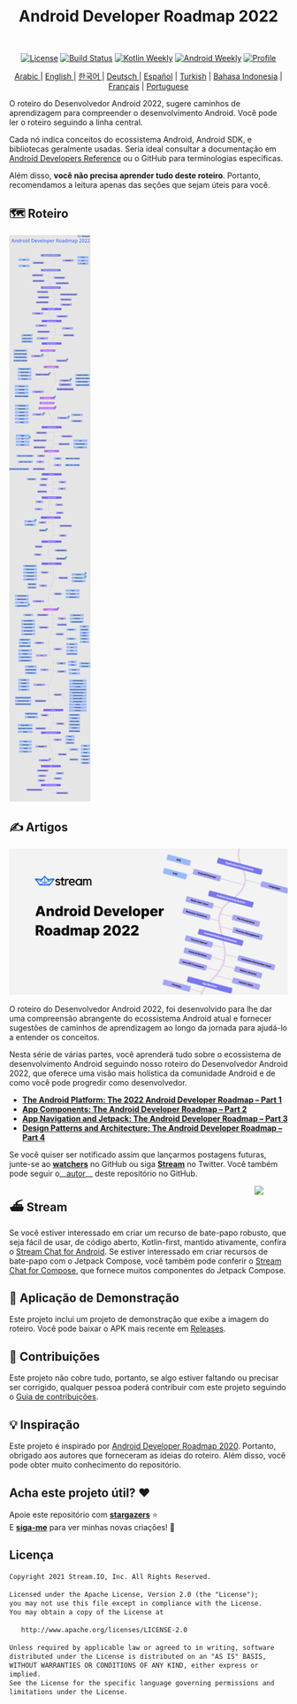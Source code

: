 <h1 align="center">Android Developer Roadmap 2022</h1></br>

<p align="center">
  <a href="https://opensource.org/licenses/Apache-2.0"><img alt="License" src="https://img.shields.io/badge/License-Apache%202.0-blue.svg"/></a>
  <a href="https://github.com/skydoves/android-developer-roadmap/actions/workflows/build.yml"><img alt="Build Status" src="https://github.com/skydoves/android-developer-roadmap/actions/workflows/build.yml/badge.svg"/></a>
  <a href="https://mailchi.mp/kotlinweekly/kotlin-weekly-279"><img alt="Kotlin Weekly" src="https://skydoves.github.io/badges/kotlin-weekly2.svg"/></a>
  <a href="https://androidweekly.net/issues/issue-495"><img alt="Android Weekly" src="https://skydoves.github.io/badges/android-weekly.svg"/></a>
  <a href="https://github.com/skydoves"><img alt="Profile" src="https://skydoves.github.io/badges/skydoves.svg"/></a>
</p>
<p align="center">
<a href="/README_AR.md" target="_blank"> Arabic </a> | <a href="/README.md" target="_blank"> English </a> | <a href="/README_KR.md" target="_blank"> 한국어 </a> | <a href="/README_DE.md" target="_blank"> Deutsch </a>| <a href="/README_ES.md" target="_blank"> Español</a> | <a href="/README_TR.md" target="_blank"> Turkish</a> | <a href="/README_ID.md" target="_blank"> Bahasa Indonesia</a> | <a href="/README_FR.md" target="_blank"> Français</a> | <a href="/README_PT.md" target="_blank"> Portuguese</a>
</p>


O roteiro do Desenvolvedor Android 2022, sugere caminhos de aprendizagem para compreender o desenvolvimento Android. Você pode ler o roteiro seguindo a linha central. <br>

Cada nó indica conceitos do ecossistema Android, Android SDK, e bibliotecas geralmente usadas. Seria ideal consultar a documentação em [Android Developers Reference](https://developer.android.com/reference) ou o GitHub para terminologias específicas. <br>

Além disso, **você não precisa aprender tudo deste roteiro**. Portanto, recomendamos a leitura apenas das seções que sejam úteis para você.

## 🗺 Roteiro

![Roteiro](/images/android_developer_roadmap.png)

## ✍️ Artigos

<a href="https://getstream.io/blog/android-developer-roadmap/"><img src="images/article.png" /></a><br>

O roteiro do Desenvolvedor Android 2022, foi desenvolvido para lhe dar uma compreensão abrangente do ecossistema Android atual e fornecer sugestões de caminhos de aprendizagem ao longo da jornada para ajudá-lo a entender os conceitos.<br>

Nesta série de várias partes, você aprenderá tudo sobre o ecossistema de desenvolvimento Android seguindo nosso roteiro do Desenvolvedor Android 2022, que oferece uma visão mais holística da comunidade Android e de como você pode progredir como desenvolvedor.

- **[The Android Platform: The 2022 Android Developer Roadmap – Part 1](https://getstream.io/blog/android-developer-roadmap/)**
- **[App Components: The Android Developer Roadmap – Part 2](https://getstream.io/blog/android-developer-roadmap-part-2/)**
- **[App Navigation and Jetpack: The Android Developer Roadmap – Part 3](https://getstream.io/blog/android-developer-roadmap-part-3/)**
- **[Design Patterns and Architecture: The Android Developer Roadmap – Part 4](https://getstream.io/blog/design-patterns-and-architecture-the-android-developer-roadmap-part-4/)**

Se você quiser ser notificado assim que lançarmos postagens futuras, junte-se ao **[watchers](https://github.com/skydoves/android-developer-roadmap/watchers)** no GitHub ou siga **[Stream](https://twitter.com/getstream_io)** no Twitter. Você também pode seguir o__[autor](https://github.com/skydoves)__ deste repositório no GitHub.

<a href="https://getstream.io/tutorials/android-chat?utm_source=Github&utm_medium=Github_Repo_Content_Ad&utm_content=Developer&utm_campaign=2022AndroidDeveloperRoadmap&utm_term=DevRelOss">
<img src="https://user-images.githubusercontent.com/24237865/138428440-b92e5fb7-89f8-41aa-96b1-71a5486c5849.png" align="right" width="12%"/>
</a>

## ⛴ Stream

Se você estiver interessado em criar um recurso de bate-papo robusto, que seja fácil de usar, de código aberto, Kotlin-first, mantido ativamente, confira o [Stream Chat for Android](https://getstream.io/tutorials/android-chat). Se estiver interessado em criar recursos de bate-papo com o Jetpack Compose, você também pode conferir o [Stream Chat for Compose](https://getstream.io/chat/compose/tutorial/), que fornece muitos componentes do Jetpack Compose.

## 📱 Aplicação de Demonstração

Este projeto inclui um projeto de demonstração que  exibe a imagem do roteiro. Você pode baixar o APK mais recente em [Releases](https://github.com/skydoves/android-developer-roadmap/releases).

## 🤝 Contribuições

Este projeto não cobre tudo, portanto, se algo estiver faltando ou precisar ser corrigido, qualquer pessoa poderá contribuir com este projeto seguindo o [Guia de contribuições](CONTRIBUTING.md).

## 💡 Inspiração

Este projeto é inspirado por [Android Developer Roadmap 2020](https://github.com/mobile-roadmap/android-developer-roadmap). Portanto, obrigado aos autores que forneceram as ideias do roteiro. Além disso, você pode obter muito conhecimento do repositório.

## Acha este projeto útil? :heart:

Apoie este repositório com __[stargazers](https://github.com/skydoves/android-developer-roadmap/stargazers)__ :star: <br>
E __[siga-me](https://github.com/skydoves)__ para ver minhas novas criações! 🤩

## Licença
```
Copyright 2021 Stream.IO, Inc. All Rights Reserved.

Licensed under the Apache License, Version 2.0 (the "License");
you may not use this file except in compliance with the License.
You may obtain a copy of the License at

   http://www.apache.org/licenses/LICENSE-2.0

Unless required by applicable law or agreed to in writing, software
distributed under the License is distributed on an "AS IS" BASIS,
WITHOUT WARRANTIES OR CONDITIONS OF ANY KIND, either express or implied.
See the License for the specific language governing permissions and
limitations under the License.
```
